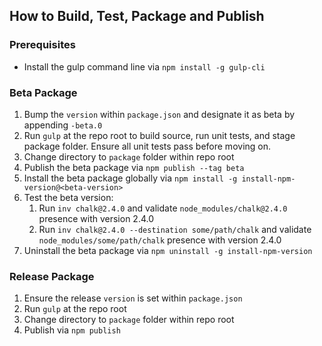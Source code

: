 ## How to Build, Test, Package and Publish

### Prerequisites

- Install the gulp command line via `npm install -g gulp-cli`

### Beta Package

1. Bump the `version` within `package.json` and designate it as beta by appending `-beta.0`
1. Run `gulp` at the repo root to build source, run unit tests, and stage package folder. Ensure all unit tests pass before moving on.
1. Change directory to `package` folder within repo root
1. Publish the beta package via `npm publish --tag beta`
1. Install the beta package globally via `npm install -g install-npm-version@<beta-version>`
1. Test the beta version:
   1. Run `inv chalk@2.4.0` and validate `node_modules/chalk@2.4.0` presence with version 2.4.0
   1. Run `inv chalk@2.4.0 --destination some/path/chalk` and validate `node_modules/some/path/chalk` presence with version 2.4.0
1. Uninstall the beta package via `npm uninstall -g install-npm-version`

### Release Package

1. Ensure the release `version` is set within `package.json`
1. Run `gulp` at the repo root
1. Change directory to `package` folder within repo root
1. Publish via `npm publish`
